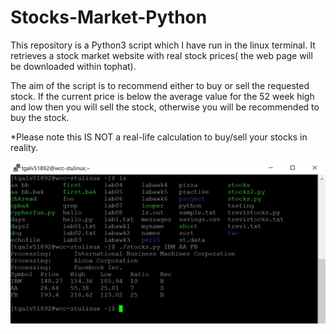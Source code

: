 # Stocks-Market-Python

This repository is a Python3 script which I have run in the linux terminal. It retrieves a stock market website with real stock prices( the web page will be downloaded within tophat).

The aim of the script is to recommend either to buy or sell the requested stock. If the current price is below the average value for the 52 week high and low then you will sell the stock, otherwise you will be recommended to buy the stock.

*Please note this IS NOT a real-life calculation to buy/sell your stocks in reality.

![](/image/pythonStocks.png)
